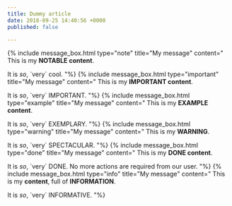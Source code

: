 ```yaml
---
title: Dummy article
date: 2018-09-25 14:40:56 +0000
published: false

---
```

{% include message_box.html type="note" title="My message" content="
This is my **NOTABLE content**.

It is *so*, \`very\` cool.
"%}
{% include message_box.html type="important" title="My message" content="
This is my **IMPORTANT content**.

It is *so*, \`very\` IMPORTANT.
"%}
{% include message_box.html type="example" title="My message" content="
This is my **EXAMPLE content**.

It is *so*, \`very\` EXEMPLARY.
"%}
{% include message_box.html type="warning" title="My message" content="
This is my **WARNING**.

It is *so*, \`very\` SPECTACULAR.
"%}
{% include message_box.html type="done" title="My message" content="
This is my **DONE content**.

It is *so*, \`very\` DONE. No more actions are required from our user. 
"%}
{% include message_box.html type="info" title="My message" content="
This is my **content**, full of __INFORMATION__.

It is *so*, \`very\` INFORMATIVE.
"%}
